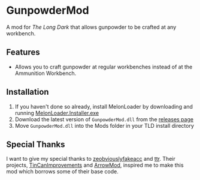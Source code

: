 ﻿# GunpowderMod

A mod for *The Long Dark* that allows gunpowder to be crafted at any workbench.

## Features

- Allows you to craft gunpowder at regular workbenches instead of at the Ammunition Workbench.

## Installation

1. If you haven't done so already, install MelonLoader by downloading and running [MelonLoader.Installer.exe](https://github.com/HerpDerpinstine/MelonLoader/releases/latest/download/MelonLoader.Installer.exe)
2. Download the latest version of `GunpowderMod.dll` from the [releases page](https://github.com/ds5678/GunpowderMod/releases)
3. Move `GunpowderMod.dll` into the Mods folder in your TLD install directory

## Special Thanks

I want to give my special thanks to [zeobviouslyfakeacc](https://github.com/zeobviouslyfakeacc) and [ttr](https://github.com/ttr). Their projects, [TinCanImprovements](https://github.com/zeobviouslyfakeacc/TinCanImprovements) and [ArrowMod](https://github.com/ttr/tld-ArrowMod), inspired me to make this mod which borrows some of their base code.